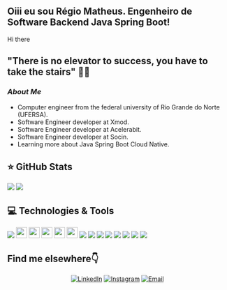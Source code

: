 ## Oiii eu sou Régio Matheus. Engenheiro de Software Backend Java Spring Boot!
<p>
Hi there 
</p>

## **"There is no elevator to success, you have to take the stairs"** 👨‍💻

<h3><i>About Me</i></h3>

- Computer engineer from the federal university of Rio Grande do Norte (UFERSA).
- Software Engineer developer at Xmod.
- Software Engineer developer at Acelerabit.
- Software Engineer developer at Socin.
- Learning more about Java Spring Boot Cloud Native.

## ⭐ GitHub Stats
<p align = "left">
  <img src = "https://github-readme-stats.vercel.app/api?username=regiomatheus21&show_icons=true&theme=gruvbox&lineheight=10">
  <img src = "https://github-readme-stats.vercel.app/api/top-langs/?username=regiomatheus21&hide=css,shell,scss,html&theme=gruvbox">
</p>

## 💻 Technologies & Tools
<p align="left">
<img src="https://img.shields.io/badge/Java-ED8B00?style=for-the-badge&logo=java&logoColor=white"/>
<img src="https://img.shields.io/badge/docker-%23316192.svg?&style=for-the-badge&logo=docker&logoColor=white" height="25"/>
<img src="https://img.shields.io/badge/spring-%234ea94b.svg?&style=for-the-badge&logo=spring&logoColor=white" height="25"/>
<img src="https://img.shields.io/badge/postgres-%23316192.svg?&style=for-the-badge&logo=postgresql&logoColor=white" height="25"/>
<img src="https://img.shields.io/badge/-GitHub-181717?style=flat-square&logo=github" height="25"/>
<img src="https://img.shields.io/badge/MongoDB-%234ea94b.svg?&style=for-the-badge&logo=mongodb&logoColor=white" height="25"/>
<img src="https://img.shields.io/badge/IntelliJ_IDEA-000000.svg?style=for-the-badge&logo=intellij-idea&logoColor=white"/>
<img src="https://img.shields.io/badge/Hibernate-59666C?style=for-the-badge&logo=Hibernate&logoColor=white"/>
<img src="https://img.shields.io/badge/GIT-E44C30?style=for-the-badge&logo=git&logoColor=white"/>
<img src="https://img.shields.io/badge/Jira-0052CC?style=for-the-badge&logo=Jira&logoColor=white"/>
<img src="https://img.shields.io/badge/JavaScript-ED8B00?style=for-the-badge&logo=javaScript&logoColor=white"/>
<img src="https://img.shields.io/badge/html-fc580c?style=for-the-badge&logo=html&logoColor=white"/>
<img src="https://img.shields.io/badge/CSS-2eb8ac?style=for-the-badge&logo=CSS&logoColor=white"/>
<img src="https://img.shields.io/badge/Mysql-018790?style=for-the-badge&logo=mysql&logoColor=white"/>
</p>

## Find me elsewhere👇
<p align="center">
<a href="linkedin.com/in/regio-matheus-java"><img alt="LinkedIn" src="https://img.shields.io/badge/LinkedIn-Régio%20Matheus%20-blue?style=flat-square&logo=linkedin"></a>
<a href="https://www.instagram.com/regio.mateus/"><img alt="Instagram" src="https://img.shields.io/badge/Instagram-Régio Matheus-blue?style=flat-square&logo=instagram"></a>
<a href="mailto:emmanuel_costasilva@hotmail.com"><img alt="Email" src="https://img.shields.io/badge/Email-regio.pimentel2016@gmail.com-blue?style=flat-square&logo=gmail"></a>
</p>




